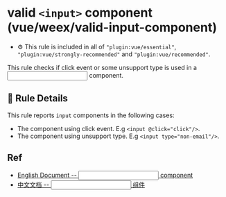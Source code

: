 # valid `<input>` component (vue/weex/valid-input-component)

- :gear: This rule is included in all of `"plugin:vue/essential"`, `"plugin:vue/strongly-recommended"` and `"plugin:vue/recommended"`.

This rule checks if click event or some unsupport type is used in a <input> component.

## :book: Rule Details

This rule reports `input` components in the following cases:

- The component using click event. E.g `<input @click="click"/>`.
- The component using unsupport type. E.g `<input type="non-email"/>`.

## Ref

- [English Document -- <input> component](http://weex.apache.org/references/components/input.html)
- [中文文档 -- <input> 组件](http://weex.apache.org/cn/references/components/input.html)